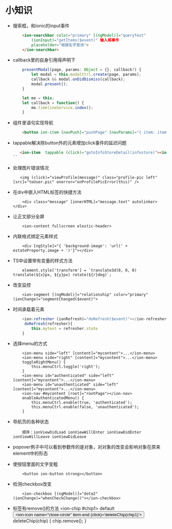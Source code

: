 # 小知识

* 搜索框，和ionic的input事件
    ``` html
        <ion-searchbar color="primary" [(ngModel)]="queryText"
            (ionInput)="getItems($event)" 输入框事件
            placeholder="根据名字查询">
        </ion-searchbar>
    ```

* callback里的自身引用得声明下
    ``` js
        presentModal(page, params: Object = {}, callback?) {
            let modal = this.modalCtrl.create(page, params);
            callback && modal.onDidDismiss(callback);
            modal.present();
        }

        let me = this;
        let callback = function() {
            me.timelineService.index();
        }
    ```

* 组件里语句实现导航
    ```html
        <button ion-item [navPush]="pushPage" [navParams]="{ item: item}" *ngFor="let item of items" >
    ```

* tappable解决除button外的元素增加click事件的延迟问题
    ```html
       <ion-item  tappable (click)="gotoInfoStoreDetail(infostore)"><ion-item>
    ``

* 处理图片错误情况
    ```
       <img (click)="viewProfile(message)" class="profile-pic left" [src]="toUser.pic" onerror="onProfilePicError(this)" />
    ```

* 在div中嵌入HTML标签的快捷方法
    ```
        <div class="message" [innerHTML]="message.text" autolinker></div>
    ```

* 让正文部分全屏
    ```
        <ion-content fullscreen elestic-header>
    ```
*  内联格式绑定元素样式
    ```
        <div [ngStyle]="{ 'background-image': 'url(' + estateProperty.image + ')'}"></div>
    ```

*  TS中设置带有变量的样式方法
    ```
        element.style['transform'] = `translate3d(0, 0, 0) translate(${x}px, ${y}px) rotate(${r}deg)`;
    ```

* 改变监控
    ```
        <ion-segment [(ngModel)]="relationship" color="primary" (ionChange)="segmentChanged($event)">
    ```
* 时间承载着元素
    ``` js
        <ion-refresher (ionRefresh)="doRefresh($event)"></ion-refresher>
         doRefresh(refresher){
            this.mytext = refresher.state
        }
    ```

* 选择menu的方式
    ```
        <ion-menu side="left" [content]="mycontent">...</ion-menu>
        <ion-menu side="right" [content]="mycontent">...</ion-menu>
        toggleRightMenu() {
            this.menuCtrl.toggle('right');
        }
        <ion-menu id="authenticated" side="left" [content]="mycontent">...</ion-menu>
        <ion-menu id="unauthenticated" side="left" [content]="mycontent">...</ion-menu>
        <ion-nav #mycontent [root]="rootPage"></ion-nav>
        enableAuthenticatedMenu() {
            this.menuCtrl.enable(true, 'authenticated');
            this.menuCtrl.enable(false, 'unauthenticated');
        }
    ```

* 导航页的各种状态
    ```
        顺序：ionViewDidLoad ionViewWillEnter ionViewDidEnter ionViewWillLeave ionViewDidLeave
    ```

* popover例子中可以看到参数传的是对象，对对象的改变会影响对象在原来element中的形态

* 使按钮里面的文字变粗
    ```
        <button ion-button strong></button>
    ```

* 检测checkbox改变
    ```
        <ion-checkbox [(ngModel)]="dota2" (ionChange)="whenCheckChange()"></ion-checkbox>
    ```

* 标签有remove()的方法
    <ion-chip #chip1>
      <ion-label>default</ion-label>
      <button ion-button clear>
        <ion-icon name="close-circle" item-end (click)='deleteChip(chip1)'></ion-icon>
      </button>
    </ion-chip>
  deleteChip(chip) {
    chip.remove();
  }